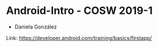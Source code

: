 # Android-Intro - COSW 2019-1

- Daniela González

Link: https://developer.android.com/training/basics/firstapp/
